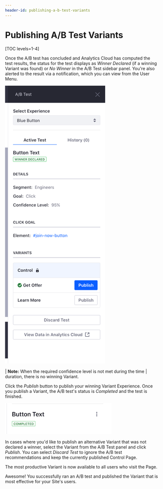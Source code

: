 ```yaml
---
header-id: publishing-a-b-test-variants
---
```


# Publishing A/B Test Variants

[TOC levels=1-4]

Once the A/B test has concluded and Analytics Cloud has computed the test
results, the status for the test displays as *Winner Declared* (if a winning
Variant was found) or *No Winner* in the A/B Test sidebar panel. You're
also alerted to the result via a notification, which you can view from the User
Menu.

![Figure 1: If you're satisfied with the A/B test's results, publish the winning Variant.](../../../images-dxp/ab-testing-winner.png)

| **Note:** When the required confidence level is not met during the time
| duration, there is no winning Variant.

Click the *Publish* button to publish your winning Variant Experience. Once you
publish a Variant, the A/B test's status is *Completed* and the test is
finished.

![Figure 2: Once you've published a Variant, the A/B test is complete.](../../../images-dxp/ab-test-complete.png)

In cases where you'd like to publish an alternative Variant that was not
declared a winner, select the Variant from the A/B Test panel and click
*Publish*. You can select *Discard Test* to ignore the A/B test recommendations
and keep the currently published Control Page.

The most productive Variant is now available to all users who visit the Page.

Awesome! You successfully ran an A/B test and published the Variant that is
most effective for your Site's users.
